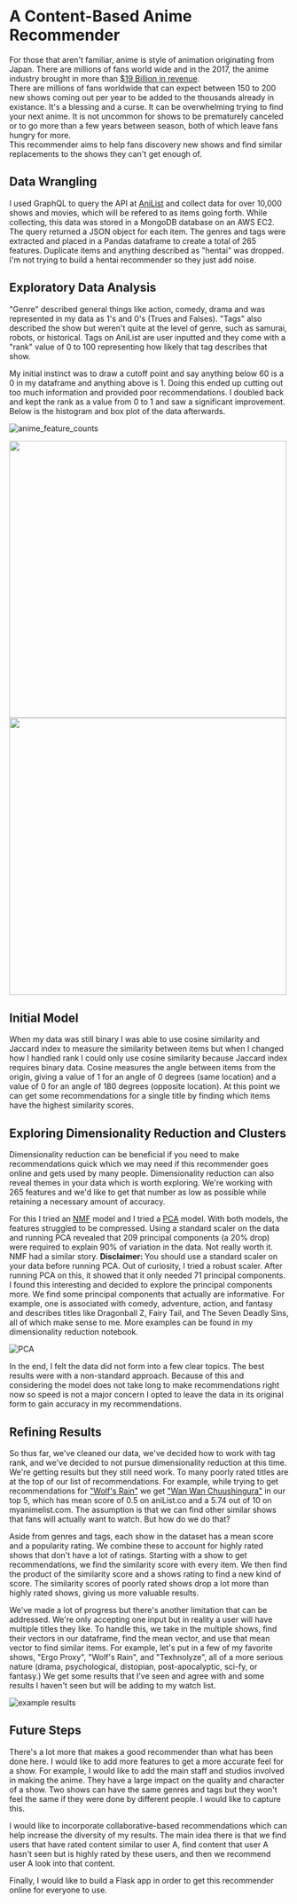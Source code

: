 # A Content-Based Anime Recommender

For those that aren't familiar, anime is style of animation originating from Japan. There are millions of fans world wide and in the 2017, the anime industry brought in more than [$19 Billion in revenue](https://www.hollywoodreporter.com/news/2017-anime-industry-revenue-hits-a-record-19-billion-1167382).  
There are millions of fans worldwide that can expect between 150 to 200 new shows coming out per year to be added to the thousands already in existance. It's a blessing and a curse. It can be overwhelming trying to find your next anime. It is not uncommon for shows to be prematurely canceled or to go more than a few years between season, both of which leave fans hungry for more.  
This recommender aims to help fans discovery new shows and find similar replacements to the shows they can't get enough of.  

## Data Wrangling

I used GraphQL to query the API at [AniList](https://anilist.co) and collect data for over 10,000 shows and movies, which will be refered to as items going forth. While collecting, this data was stored in a MongoDB database on an AWS EC2. The query returned a JSON object for each item. The genres and tags were extracted and placed in a Pandas dataframe to create a total of 265 features. Duplicate items and anything described as "hentai" was dropped. I'm not trying to build a hentai recommender so they just add noise.  

## Exploratory Data Analysis

"Genre" described general things like action, comedy, drama and was represented in my data as 1's and 0's (Trues and Falses). "Tags" also described the show but weren't quite at the level of genre, such as samurai, robots, or historical. Tags on AniList are user inputted and they come with a "rank" value of 0 to 100 representing how likely that tag describes that show.  

My initial instinct was to draw a cutoff point and say anything below 60 is a 0 in my dataframe and anything above is 1. Doing this ended up cutting out too much information and provided poor recommendations. I doubled back and kept the rank as a value from 0 to 1 and saw a significant improvement. Below is the histogram and box plot of the data afterwards.  

![anime_feature_counts](<https://github.com/sn-ekstrand/content-based-anime-recommender/blob/master/images/anime_feature_counts.png?raw=true> "Anime Feature Counts")

<tr>
    <td> <img src="https://github.com/sn-ekstrand/content-based-anime-recommender/blob/master/images/common_genres.png?raw=true" style="height: 500px;"/> </td>
    <td> <img src="https://github.com/sn-ekstrand/content-based-anime-recommender/blob/master/images/common_tags.png?raw=true" style="height: 500px;"/> </td>
    </tr>

## Initial Model

When my data was still binary I was able to use cosine similarity and Jaccard index to measure the similarity between items but when I changed how I handled rank I could only use cosine similarity because Jaccard index requires binary data. Cosine measures the angle between items from the origin, giving a value of 1 for an angle of 0 degrees (same location) and a value of 0 for an angle of 180 degrees (opposite location). At this point we can get some recommendations for a single title by finding which items have the highest similarity scores.  

## Exploring Dimensionality Reduction and Clusters

Dimensionality reduction can be beneficial if you need to make recommendations quick which we may need if this recommender goes online and gets used by many people. Dimensionality reduction can also reveal themes in your data which is worth exploring. We're working with 265 features and we'd like to get that number as low as possible while retaining a necessary amount of accuracy.  

For this I tried an [NMF](<https://en.wikipedia.org/wiki/Non-negative_matrix_factorization>) model and I tried a [PCA](<https://en.wikipedia.org/wiki/Principal_component_analysis>) model. With both models, the features struggled to be compressed. Using a standard scaler on the data and running PCA revealed that 209 principal components (a 20% drop) were required to explain 90% of variation in the data. Not really worth it. NMF had a similar story. <b>Disclaimer: </b> You should use a standard scaler on your data before running PCA. Out of curiosity, I tried a robust scaler. After running PCA on this, it showed that it only needed 71 principal components. I found this interesting and decided to explore the principal components more. We find some principal components that actually are informative. For example, one is associated with comedy, adventure, action, and fantasy and describes titles like Dragonball Z, Fairy Tail, and The Seven Deadly Sins, all of which make sense to me. More examples can be found in my dimensionality reduction notebook. 

![PCA](<https://github.com/sn-ekstrand/content-based-anime-recommender/blob/master/images/pca_chart.png?raw=true> "PCA Comparison")  

In the end, I felt the data did not form into a few clear topics. The best results were with a non-standard approach. Because of this and considering the model does not take long to make recommendations right now so speed is not a major concern I opted to leave the data in its original form to gain accuracy in my recommendations.  

## Refining Results

So thus far, we've cleaned our data, we've decided how to work with tag rank, and we've decided to not pursue dimensionality reduction at this time. We're getting results but they still need work. To many poorly rated titles are at the top of our list of recommendations. For example, while trying to get recommendations for ["Wolf's Rain"](<https://myanimelist.net/anime/202/Wolfs_Rain?q=wolf%27s%20rain>) we get ["Wan Wan Chuushingura"](<https://myanimelist.net/anime/9228/Wan_Wan_Chuushingura?q=wan%20wan>) in our top 5, which has mean score of 0.5 on aniList.co and a 5.74 out of 10 on myanimelist.com. The assumption is that we can find other similar shows that fans will actually want to watch. But how do we do that?  

Aside from genres and tags, each show in the dataset has a mean score and a popularity rating. We combine these to account for highly rated shows that don't have a lot of ratings. Starting with a show to get recommendations, we find the similarity score with every item. We then find the product of the similarity score and a shows rating to find a new kind of score. The similarity scores of poorly rated shows drop a lot more than highly rated shows, giving us more valuable results.  

We've made a lot of progress but there's another limitation that can be addressed. We're only accepting one input but in reality a user will have multiple titles they like. To handle this, we take in the multiple shows, find their vectors in our dataframe, find the mean vector, and use that mean vector to find similar items. For example, let's put in a few of my favorite shows, "Ergo Proxy", "Wolf's Rain", and "Texhnolyze", all of a more serious nature (drama, psychological, distopian, post-apocalyptic, sci-fy, or fantasy.) We get some results that I've seen and agree with and some results I haven't seen but will be adding to my watch list.  

![example results](<https://github.com/sn-ekstrand/content-based-anime-recommender/blob/master/images/example_results-1.jpg?raw=true>)

## Future Steps

There's a lot more that makes a good recommender than what has been done here. I would like to add more features to get a more accurate feel for a show. For example, I would like to add the main staff and studios involved in making the anime. They have a large impact on the quality and character of a show. Two shows can have the same genres and tags but they won't feel the same if they were done by different people. I would like to capture this.  

I would like to incorporate collaborative-based recommendations which can help increase the diversity of my results. The main idea there is that we find users that have rated content similar to user A, find content that user A hasn't seen but is highly rated by these users, and then we recommend user A look into that content.  

Finally, I would like to build a Flask app in order to get this recommender online for everyone to use. 